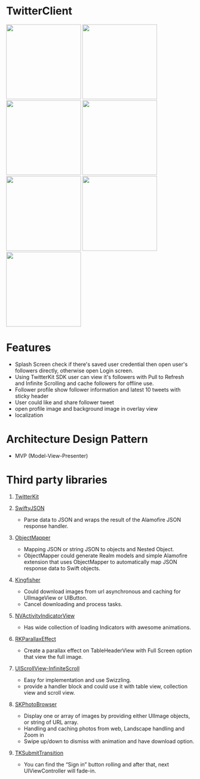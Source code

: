 # TwitterClient

<img src="https://user-images.githubusercontent.com/19505152/29786496-a8398cbe-8c2b-11e7-8680-e28d5b976ba2.png" width="200"> <img src="https://user-images.githubusercontent.com/19505152/29786493-a806c91e-8c2b-11e7-8e8a-ea15f5de0602.png" width="200"> <img src="https://user-images.githubusercontent.com/19505152/29786492-a802a776-8c2b-11e7-8e64-9143a0284327.png" width="200"> <img src="https://user-images.githubusercontent.com/19505152/29786494-a82106b2-8c2b-11e7-9371-227474337c67.png" width="200"> <img src="https://user-images.githubusercontent.com/19505152/29786500-a95a8904-8c2b-11e7-8226-06cc5737967d.png" width="200"> <img src="https://user-images.githubusercontent.com/19505152/29786495-a822f242-8c2b-11e7-8f2e-3a78dcca429f.png" width="200"> <img src="https://user-images.githubusercontent.com/19505152/29786498-a8677dfe-8c2b-11e7-9ad3-3e0d9c32da6d.png" width="200">


# Features
- Splash Screen check if there's saved user credential then open user's followers directly, otherwise open Login screen.
- Using TwitterKit SDK user can view it's followers with Pull to Refresh and Infinite Scrolling and cache followers for offline use.
- Follower profile show follower information and latest 10 tweets with sticky header
- User could like and share follower tweet
- open profile image and background image in overlay view
- localization

# Architecture Design Pattern
- MVP (Model-View-Presenter)

# Third party libraries
1. [TwitterKit](https://dev.twitter.com/twitterkit/ios/overview)
2. [SwiftyJSON](https://github.com/SwiftyJSON/SwiftyJSON)
   - Parse data to JSON and wraps the result of the Alamofire JSON response handler.
   
3. [ObjectMapper](https://github.com/Hearst-DD/ObjectMapper)
   - Mapping JSON or string JSON to objects and Nested Object.
   - ObjectMapper could generate Realm models and simple Alamofire extension that uses ObjectMapper to automatically map JSON response     data to Swift objects.
   
4. [Kingfisher](https://github.com/onevcat/Kingfisher)
   - Could download images from url asynchronous and caching for UIImageView or UIButton.
   - Cancel downloading and process tasks.

5. [NVActivityIndicatorView](https://github.com/ninjaprox/NVActivityIndicatorView)
   - Has wide collection of loading Indicators with awesome animations.
   
6. [RKParallaxEffect](https://github.com/RahulKatariya/RKParallaxEffect)
   - Create a parallax effect on TableHeaderView with Full Screen option that view the full image.

7. [UIScrollView-InfiniteScroll](https://github.com/pronebird/UIScrollView-InfiniteScroll)
   - Easy for implementation and use Swizzling.
   - provide a handler block and could use it with table view, collection view and scroll view.

8. [SKPhotoBrowser](https://github.com/suzuki-0000/SKPhotoBrowser)
   - Display one or array of images by providing either UIImage objects, or string of URL array.
   - Handling and caching photos from web, Landscape handling and Zoom in
   - Swipe up/down to dismiss with animation and have download option.
   
9. [TKSubmitTransition](https://github.com/entotsu/TKSubmitTransition)
   - You can find the “Sign in” button rolling and after that, next UIViewController will fade-in.

